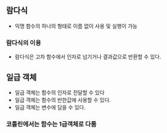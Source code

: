 ## 람다식

- 익명 함수의 하나의 형태로 이름 없이 사용 및 실행이 가능

### 람다식의 이용

- 람다식은 고차 함수에서 인자로 넘기거나 결과값으로 반환할 수 있다.

## 일급 객체

- 일급 객체는 함수의 인자로 전달할 수 있다
- 일급 객체는 함수의 반한값에 사용할 수 있다.
- 일급 객체는 변수에 담을 수 있다.

### 코틀린에서는 함수는 1급객체로 다룸
